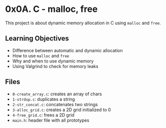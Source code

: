 # 0x0A. C - malloc, free

This project is about dynamic memory allocation in C using `malloc` and `free`.

## Learning Objectives
- Difference between automatic and dynamic allocation
- How to use `malloc` and `free`
- Why and when to use dynamic memory
- Using Valgrind to check for memory leaks

## Files
- `0-create_array.c`: creates an array of chars
- `1-strdup.c`: duplicates a string
- `2-str_concat.c`: concatenates two strings
- `3-alloc_grid.c`: creates a 2D grid initialized to 0
- `4-free_grid.c`: frees a 2D grid
- `main.h`: header file with all prototypes

